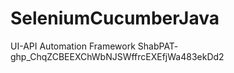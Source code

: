 # SeleniumCucumberJava
UI-API Automation Framework
ShabPAT- 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

